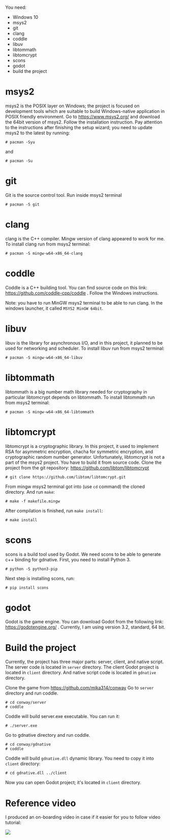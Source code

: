 You need:
- Windows 10
- msys2
- git
- clang
- coddle
- libuv
- libtommath
- libtomcrypt
- scons
- godot
- build the project

# msys2
msys2 is the POSIX layer on Windows; the project is focused on development tools which are suitable to build Windows-native application in POSIX friendly environment.
Go to https://www.msys2.org/ and download the 64bit version of msys2. Follow the installation instruction. Pay attention to the instructions after finishing the setup wizard; you need to update msys2 to the latest by running: 
```
# pacman -Syu
```
and
```
# pacman -Su
```

# git
Git is the source control tool.
Run inside msys2 terminal
```
# pacman -S git
```
# clang
clang is the C++ compiler.
Mingw version of clang appeared to work for me. To install clang run from msys2 terminal:
```
# pacman -S mingw-w64-x86_64-clang
```
# coddle 
Coddle is a C++ building tool.
You can find source code on this link:
https://github.com/coddle-cpp/coddle .
Follow the Windows instructions.

Note: you have to run MinGW msys2 terminal to be able to run clang. In the windows launcher, it called `MSYS2 MinGW 64bit`.
# libuv
libuv is the library for asynchronous I/O, and in this project, it
planned to be used for networking and scheduler.
To install libuv run from msys2 terminal:
```
# pacman -S mingw-w64-x86_64-libuv
```
# libtommath
libtommath is a big number math library needed for cryptography in particular libtomcrypt depends on libtommath.
To install libtommath run from msys2 terminal:
```
# pacman -S mingw-w64-x86_64-libtommath
```
# libtomcrypt
libtomcrypt is a cryptographic library. In this project, it used to implement RSA for asymmetric encryption, chacha for symmetric encryption, and cryptographic random number generator.
Unfortunately, libtomcrypt is not a part of the msys2 project. You have to build it from source code.
Clone the project from the git repository: https://github.com/libtom/libtomcrypt
```
# git clone https://github.com/libtom/libtomcrypt.git
```
From mingw msys2 terminal got into (use `cd` command) the cloned directory. And run `make`:
```
# make -f makefile.mingw
```
After compilation is finished, run `make install`:
```
# make install
```
# scons
scons is a build tool used by Godot. We need scons to be able to generate c++ binding for gdnative.
First, you need to install Python 3. 
```
# python -S python3-pip
```
Next step is installing scons, run:
```
# pip install scons
```
# godot
Godot is the game engine. You can download Godot from the following link: https://godotengine.org/ . Currently, I am using version 3.2, standard, 64 bit.
# Build the project
Currently, the project has three major parts: server, client, and native script. The server code is located in `server` directory. The client Godot project is located in `client` directory. And native script code is located in `gdnative` directory.

Clone the game from https://github.com/mika314/conway
Go to `server` directory and run coddle.
```
# cd conway/server
# coddle
```
Coddle will build server.exe executable. You can run it:
```
# ./server.exe
```
Go to gdnative directory and run coddle.
```
# cd conway/gdnative
# coddle
```
Coddle will build `gdnative.dll` dynamic library. You need to copy it into `client` directory:
```
# cd gdnative.dll ../client
```
Now you can open Godot project; it's located in `client` directory. 

# Reference video
I produced an on-boarding video in case if it easier for you to follow
video tutorial:

[![](http://img.youtube.com/vi/IfT5Q2EHBH0/0.jpg)](http://www.youtube.com/watch?v=IfT5Q2EHBH0 "GameTube on-boarding")
